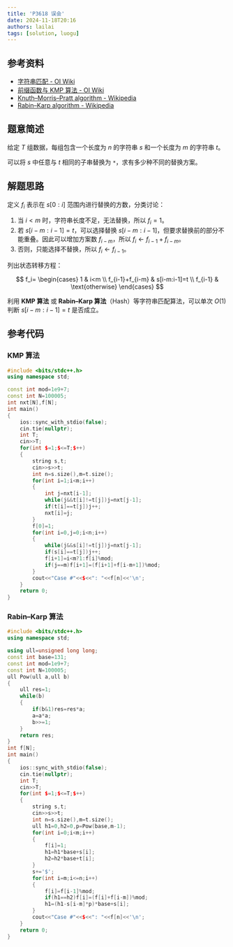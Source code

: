 ```yaml
---
title: 'P3618 误会'
date: 2024-11-18T20:16
authors: lailai
tags: [solution, luogu]
---
```


<Solution pid="P3618" aid="5ox5am6y" />

<!-- truncate -->

## 参考资料

- [字符串匹配 - OI Wiki](https://oi-wiki.org/string/match/)
- [前缀函数与 KMP 算法 - OI Wiki](https://oi-wiki.org/string/kmp/)
- [Knuth–Morris–Pratt algorithm - Wikipedia](https://en.wikipedia.org/wiki/Knuth–Morris–Pratt_algorithm)
- [Rabin–Karp algorithm - Wikipedia](https://en.wikipedia.org/wiki/Rabin–Karp_algorithm)

## 题意简述

给定 $T$ 组数据，每组包含一个长度为 $n$ 的字符串 $s$ 和一个长度为 $m$ 的字符串 $t$。

可以将 $s$ 中任意与 $t$ 相同的子串替换为 `*`，求有多少种不同的替换方案。

## 解题思路

定义 $f_i$ 表示在 $s[0:i]$ 范围内进行替换的方数，分类讨论：

1. 当 $i<m$ 时，字符串长度不足，无法替换，所以 $f_i=1$。
2. 若 $s[i-m:i-1]=t$，可以选择替换 $s[i-m:i-1]$，但要求替换前的部分不能重叠。因此可以增加方案数 $f_{i-m}$，所以 $f_i\gets f_{i-1}+f_{i-m}$。
3. 否则，只能选择不替换，所以 $f_i\gets f_{i-1}$。

列出状态转移方程：

$$
f_i=
\begin{cases}
  1 & i<m \\
  f_{i-1}+f_{i-m} & s[i-m:i-1]=t \\
  f_{i-1} & \text{otherwise}
\end{cases}
$$

利用 **KMP 算法** 或 **Rabin–Karp 算法**（Hash）等字符串匹配算法，可以单次 $O(1)$ 判断 $s[i-m:i-1]=t$ 是否成立。

## 参考代码

### KMP 算法

```cpp
#include <bits/stdc++.h>
using namespace std;

const int mod=1e9+7;
const int N=100005;
int nxt[N],f[N];
int main()
{
	ios::sync_with_stdio(false);
	cin.tie(nullptr);
	int T;
	cin>>T;
	for(int $=1;$<=T;$++)
	{
		string s,t;
		cin>>s>>t;
		int n=s.size(),m=t.size();
		for(int i=1;i<m;i++)
		{
			int j=nxt[i-1];
			while(j&&t[i]!=t[j])j=nxt[j-1];
			if(t[i]==t[j])j++;
			nxt[i]=j;
		}
		f[0]=1;
		for(int i=0,j=0;i<n;i++)
		{
			while(j&&s[i]!=t[j])j=nxt[j-1];
			if(s[i]==t[j])j++;
			f[i+1]=i<m?1:f[i]%mod;
			if(j==m)f[i+1]=(f[i+1]+f[i-m+1])%mod;
		}
		cout<<"Case #"<<$<<": "<<f[n]<<'\n';
	}
	return 0;
}
```

### Rabin–Karp 算法

```cpp
#include <bits/stdc++.h>
using namespace std;

using ull=unsigned long long;
const int base=131;
const int mod=1e9+7;
const int N=100005;
ull Pow(ull a,ull b)
{
	ull res=1;
	while(b)
	{
		if(b&1)res=res*a;
		a=a*a;
		b>>=1;
	}
	return res;
}
int f[N];
int main()
{
	ios::sync_with_stdio(false);
	cin.tie(nullptr);
	int T;
	cin>>T;
	for(int $=1;$<=T;$++)
	{
		string s,t;
		cin>>s>>t;
		int n=s.size(),m=t.size();
		ull h1=0,h2=0,p=Pow(base,m-1);
		for(int i=0;i<m;i++)
		{
			f[i]=1;
			h1=h1*base+s[i];
			h2=h2*base+t[i];
		}
		s+='$';
		for(int i=m;i<=n;i++)
		{
			f[i]=f[i-1]%mod;
			if(h1==h2)f[i]=(f[i]+f[i-m])%mod;
			h1=(h1-s[i-m]*p)*base+s[i];
		}
		cout<<"Case #"<<$<<": "<<f[n]<<'\n';
	}
	return 0;
}
```
